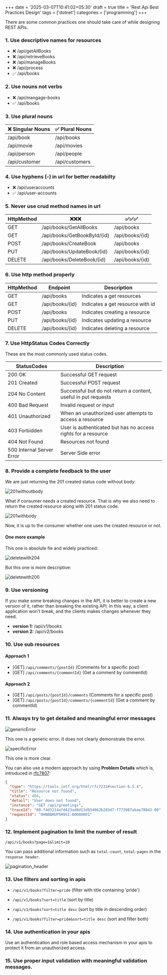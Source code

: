 +++
date = '2025-03-07T10:41:02+05:30'
draft = true
title = 'Rest Api Best Practices Design'
tags = ['dotnet']
categories = ['programming']
+++

There are some common practices one should take care of while designing REST APIs.

### 1. Use descriptive names for resources

- ❌ /api/getAllBooks
- ❌ /api/retrieveBooks
- ❌ /api/manageBooks
- ❌ /api/process
- ✅ /api/books

### 2. Use nouns not verbs

- ❌ /api/mangage-books
- ✅ /api/books

### 3. Use plural nouns

| ❌ Singular Nouns | ✅ Plural Nouns |
| ----------------- | --------------- |
| /api/book         | /api/books      |
| /api/movie        | /api/movies     |
| /api/person       | /api/people     |
| /api/customer     | /api/customers  |

### 4. Use hyphens (-) in url for better readabilty

- ❌ /api/useraccounts
- ✅ /api/user-accounts

### 5. Never use crud method names in url

| HttpMethod | ❌❌❌                      | ✅✅✅          |
| ---------- | --------------------------- | --------------- |
| GET        | /api/books/GetAllBooks      | /api/books      |
| GET        | /api/books/GetBookById/{id} | /api/books/{id} |
| POST       | /api/books/CreateBook       | /api/books      |
| PUT        | /api/books/UpdateBook/{id}  | /api/books/{id} |
| DELETE     | /api/books/DeleteBook/{id}  | /api/books/{id} |

### 6. Use http method properly

| HttpMethod | Endpoint        | Description                      |
| ---------- | --------------- | -------------------------------- |
| GET        | /api/books      | Indicates a get resources        |
| GET        | /api/books/{id} | Indicates a get resource with id |
| POST       | /api/books      | Indicates creating a resource    |
| PUT        | /api/books/{id} | Indicates updating a resource    |
| DELETE     | /api/books/{id} | Indicates deleting a resource    |

### 7. Use HttpStatus Codes Correctly

These are the most commonly used status codes.

| StatusCodes               | Description                                                    |
| ------------------------- | -------------------------------------------------------------- |
| 200 OK                    | Successful GET request                                         |
| 201 Created               | Successful POST request                                        |
| 204 No Content            | Successful but do not return a content, useful in put requests |
| 400 Bad Request           | Invalid request or input                                       |
| 401 Unauthorized          | When an unauthorized user attempts to access a resource        |
| 403 Forbidden             | User is authenticated but has no access rights for a resource  |
| 404 Not Found             | Resources not found                                            |
| 500 Internal Server Error | Server Side error                                              |

### 8. Provide a complete feedback to the user

We are just returning the 201 created status code without body:

![201withoutbody](/images/201withoutbody.jpg)

What if consumer needs a created resource. That is why we also need to return the created resource along with 201 status code.

![201withbody](/images/201withbody.jpg)

Now, it is up to the consumer whether one uses the created resource or not.

#### One more example

This one is absolute fie and widely practiced:

![deletewith204](/images/deletewith204.jpg)

But this one is more descriptive:

![deletewith200](/images/deletewith200.jpg)

### 9. Use versioning

If you make some breaking changes in the API, it is better to create a new version of it, rather than breaking the existing API. In this way, a client application won't break, and the clients makes changes whenever they need.

- **version 1:** /api/v1/books
- **version 2:** /api/v2/books

### 10. Use sub resources

#### Approach 1

- [GET] `/api/comments/{postId}` (Comments for a specific post)
- [GET] `/api/comments/{commentId}` (Get a comment by commentId)

#### Approach 2

- [GET] `/api/posts/{postId}/comments` (Comments for a specific post)
- [GET] `/api/posts/{postId}/comments/{commentId}` (Get a comment by commentId)

### 11. Always try to get detailed and meaningful error messages

![genericError](/images/genericError.jpg)

This one is a generic error. It does not clearly demonstrate the error.

![specificError](/images/specificError.jpg)

This one is more clear.

You can also use a modern approach by using **Problem Details** which is, introduced in [rfc7807](https://datatracker.ietf.org/doc/html/rfc7807):

```json
{
  "type": "https://tools.ietf.org/html/rfc7231#section-6.5.4",
  "title": "Resource not found",
  "status": 404,
  "detail": "User does not found",
  "instance": "GET /api/greetings",
  "traceId": "00-f4d3214afd423ad8d13d934062b283d7-f773987abae78043-00",
  "requestId": "0HN8BHUP5M9SI:00000001"
}
```

### 12. Implement pagination to limit the number of result

`/api/v1/books?page=1&limit=10`

You can pass additional information such as `total-count`, `total-pages` in the `response header`.

![pagination_header](/images/pagination_header.jpg)

### 13. Use filters and sorting in apis

- `/api/v1/books?filter=pride` (filter with title containing 'pride')

- `/api/v1/books?sort=title` (sort by title)

- `/api/v1/books?sort=title desc` (sort by title in descending order)

- `/api/v1/books?filter=pride&sort=title desc` (sort and filter both)

### 14. Use authentication in your apis

Use an authentication and role based access mechanism in your apis to protect it from an unauthorized access.

### 15. Use proper input validation with meaningful validation messages.
